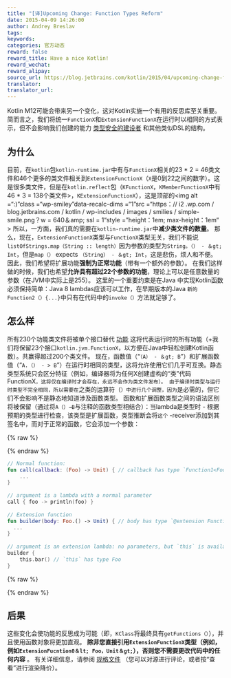 ```yaml
---
title: "[译]Upcoming Change: Function Types Reform"
date: 2015-04-09 14:26:00
author: Andrey Breslav
tags:
keywords:
categories: 官方动态
reward: false
reward_title: Have a nice Kotlin!
reward_wechat:
reward_alipay:
source_url: https://blog.jetbrains.com/kotlin/2015/04/upcoming-change-function-types-reform/
translator:
translator_url:
---
```


Kotlin M12可能会带来另一个变化，这对Kotlin实施一个有用的反思库至关重要。简而言之，我们将统一`FunctionX`和`ExtensionFunctionX`在运行时以相同的方式表示，但不会影响我们创建的能力 [类型安全的建设者](http://kotlinlang.org/docs/reference/type-safe-builders.html) 和其他类似DSL的结构。<span id =“more-2062”> </span>
## 为什么

目前，在`kotlin`包`kotlin-runtime.jar`中有与`FunctionX`相关的23 * 2 = 46类文件和46个更多的类文件相关到`ExtensionFunctionX`（`X`是0到22之间的数字）。这是很多类文件，但是在`kotlin.reflect`包（`KFunctionX`，`KMemberFunctionX`中有46 * 3 = 138个类文件>，`KExtensionFunctionX`），这是顶部的<img alt =“:)”class =“wp-smiley”data-recalc-dims =“1”src =“https：// i2 .wp.com / blog.jetbrains.com / kotlin / wp-includes / images / smilies / simple-smile.png？w = 640＆amp; ssl = 1“style =”height：1em; max-height：1em“ >
所以，一方面，我们真的需要在`kotlin-runtime.jar`中<strong>减少类文件的数量</strong>。
那么，现在，`ExtensionFunctionX`类型与`FunctionX`类型无关，我们不能说`listOfStrings.map（String :: length）`因为参数的类型为`String。（） - ＆gt; Int`，但是`map（）` expects `（String） - ＆gt; Int`，这是悲伤，烦人和不便。
因此，我们希望将扩展功能<strong>强制为正常功能</strong>（带有一个额外的参数）。
在我们这样做的时候，我们也希望<strong>允许具有超过22个参数的功能</strong>，理论上可以是任意数量的参数（在JVM中实际上是255）。
这里的一个重要约束是在Java </strong>中实现Kotlin函数必须保持简单：Java 8 lambdas应该可以工作，在早期版本的Java `新的Function2（）{...}`中只有在代码中的`invoke（）`方法就足够了。
## 怎么样

所有230个功能类文件将被单个接口替代 [功能](https://github.com/JetBrains/kotlin/blob/spec-function-types/spec-docs/function-types.md#function-trait) 这将代表运行时的所有功能（+我们将保留23个接口`kotlin.jvm.FunctionX`，以方便在Java中轻松创建Kotlin函数）。共赢得超过200个类文件。
现在，函数值（“`（A） - ＆gt; B`”）和扩展函数值（“`A.（） - > B`”）在运行时相同的类型，这将允许使用它们几乎可互换。静态类型系统只会区分特征（例如，编译器将为任何X创建虚构的“类”代码FunctionX`，这将仅在编译时才会存在，永远不会作为类文件发布）。
由于编译时类型与运行时类型不完全相同，所以需要在`之类的运算符（`）中进行几个调整，因为`是必需的，但它们不会影响不是静态地知道涉及函数类型。
函数和扩展函数类型之间的语法区别将被保留（通过将`A（）→B`与注释的函数类型相结合）：当lambda是类型时 - 根据预期的类型进行检查，该类型是扩展函数，类型推断会将`这个` -receiver添加到其签名中，而对于正常的函数，它会添加一个参数：

{% raw %}
<p></p>
{% endraw %}

```kotlin
// Normal function:
fun call(callback: (Foo) -> Unit) { // callback has type `Function1<Foo, Unit>
    ...
}
 
// argument is a lambda with a normal parameter
call { foo -> println(foo) }
 
// Extension function
fun builder(body: Foo.() -> Unit) { // body has type `@extension Function1<Foo, Unit>`
  ...
}
 
// argument is an extension lambda: no parameters, but `this` is available
builder {
    this.bar() // `this` has type Foo
}
```

{% raw %}
<p></p>
{% endraw %}

## 后果

这些变化会使功能的反思成为可能（即，`KClass`将最终具有`getFunctions（）`），并且使用函数对象将更加直观。
<strong>除非您直接引用`ExtensionFunctionX`类型（例如，例如`ExtensionFucntion0＆lt; Foo，Unit＆gt;`），否则您不需要更改代码中的任何内容</strong> 。
有关详细信息，请参阅 [规格文件](https://github.com/JetBrains/kotlin/pull/636/files) （您可以对源进行评论，或者按“查看”进行渲染降价）。
